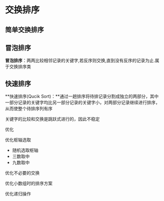 # 交换排序

## 简单交换排序

## 冒泡排序

**冒泡排序**：两两比较相邻记录的关键字,若反序则交换,直到没有反序的记录为止.属于交换排序类

## 快速排序

**快速排序\(Qucik Sort\)：**通过一趟排序将待排记录分割成独立的两部分，其中一部分记录的关键字均比另一部分记录的关键字小，对两部分记录继续进行排序，从而使整个待排序列有序

关键字的比较和交换是跳跃式进行的，因此不稳定

优化

优化枢轴选取

* 随机选取枢轴
* 三数取中
* 九数取中

优化不必要的交换

优化小数组时的排序方案

优化递归操作

